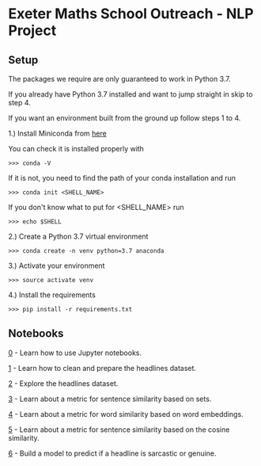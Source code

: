 # Exeter Maths School Outreach - NLP Project

## Setup

The packages we require are only guaranteed to work in Python 3.7.

If you already have Python 3.7 installed and want to jump straight in 
skip to step 4. 

If you want an environment built from the ground up follow steps 1 to 4.

1.) Install Miniconda from [here](https://docs.conda.io/en/latest/miniconda.html)

You can check it is installed properly with
```
>>> conda -V
```

If it is not, you need to find the path of your conda installation and run
```
>>> conda init <SHELL_NAME>
```

If you don't know what to put for <SHELL_NAME> run
```
>>> echo $SHELL
```

2.) Create a Python 3.7 virtual environment

```
>>> conda create -n venv python=3.7 anaconda
```

3.) Activate your environment

```
>>> source activate venv
```

4.) Install the requirements

```
>>> pip install -r requirements.txt
```

## Notebooks

[0](notebooks/0_IntroToJupyter.ipynb) -
Learn how to use Jupyter notebooks.

[1](notebooks/1_PreparingTextData.ipynb) - 
Learn how to clean and prepare the headlines dataset.

[2](notebooks/2_EDA.ipynb) -
Explore the headlines dataset.
 
[3](notebooks/3_JaccardDistance.ipynb) -
Learn about a metric for sentence similarity based on sets.
 
[4](notebooks/4_CosineSimilarity.ipynb) -
Learn about a metric for word similarity based on word embeddings.

[5](notebooks/5_WordMoversDistance.ipynb) -
Learn about a metric for sentence similarity based on the cosine similarity.
 
[6](notebooks/6_Classifiers.ipynb) -
Build a model to predict if a headline is sarcastic or genuine.